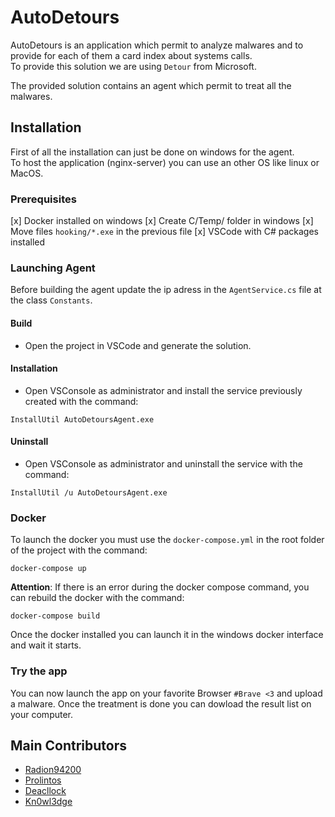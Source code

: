 # AutoDetours
AutoDetours is an application which permit to analyze malwares and to provide
for each of them a card index about systems calls.  
To provide this solution we are using `Detour`  from Microsoft.  

The provided solution contains an agent which permit to treat all the malwares.

## Installation
First of all the installation can just be done on windows for the agent.  
To host the application (nginx-server) you can use an other OS like linux or
MacOS.

### Prerequisites

[x] Docker installed on windows
[x] Create C/Temp/ folder in windows
[x] Move files `hooking/*.exe` in the previous file
[x] VSCode with C# packages installed

### Launching Agent
Before building the agent update the ip adress in the `AgentService.cs` file
at the class `Constants`.

#### Build
- Open the project in VSCode and generate the solution.

#### Installation
- Open VSConsole as administrator and install the service previously created
with the command:
```
InstallUtil AutoDetoursAgent.exe
```

#### Uninstall
- Open VSConsole as administrator and uninstall the service with the command:
```
InstallUtil /u AutoDetoursAgent.exe
```

### Docker
To launch the docker you must use the `docker-compose.yml` in the root folder
of the project with the command:
```
docker-compose up
```

**Attention**: If there is an error during the docker compose command, you can
rebuild the docker with the command:
```
docker-compose build
```

Once the docker installed you can launch it in the windows docker interface and
wait it starts.

### Try the app
You can now launch the app on your favorite Browser `#Brave <3` and upload a
malware. Once the treatment is done you can dowload the result list on your
computer.

## Main Contributors
- [Radion94200](https://github.com/Radion94200)
- [Prolintos](https://github.com/Prolintos)
- [Deacllock](https://github.com/Deacllock)
- [Kn0wl3dge](https://github.com/Kn0wl3dge)
